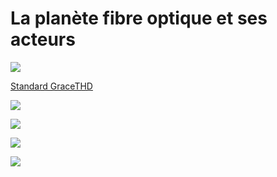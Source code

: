 # La planète fibre optique et ses acteurs

![](https://encrypted-tbn0.gstatic.com/images?q=tbn:ANd9GcQLDMcf1BNftFnQ1KG8lesnbquV28fL7Pm70A&usqp=CAU)

[Standard GraceTHD](http://cnig.gouv.fr/wp-content/uploads/2019/07/COVADIS_standard_ANT_v2-0-2_GraceTHD_rc2.pdf "GraceTHD")

[![](https://smart-city.cerema.fr/sites/smartcity/files/styles/l480/public/images/2020/07/Avicca-logo.png?itok=UgetzeLu)](https://www.avicca.org/) 

[![](https://www.frenchtechbordeaux.com/wp-content/uploads/2019/03/Logo_Dotic-01.png)](https://www.dotic.fr/)

[![](https://blog.ariase.com/hubfs/Ariase/Ariase-blog-dossiers/orange/logo-orange.jpg)](https://reseaux.orange.fr/) 

[![](https://fibre.guide/wp-content/uploads/2020/09/altitude-infra.jpg)](https://www.altitudeinfra.fr/)

<!-- For full documentation visit [mkdocs.org](https://www.mkdocs.org).

## Commands

* `mkdocs new [dir-name]` - Create a new project.
* `mkdocs serve` - Start the live-reloading docs server.
* `mkdocs build` - Build the documentation site.
* `mkdocs -h` - Print help message and exit.

## Project layout

    mkdocs.yml    # The configuration file.
    docs/
        index.md  # The documentation homepage.
        ...       # Other markdown pages, images and other files.
-- >